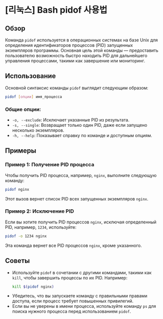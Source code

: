 # [리눅스] Bash pidof 사용법

## Обзор
Команда `pidof` используется в операционных системах на базе Unix для определения идентификаторов процессов (PID) запущенных экземпляров программы. Основная цель этой команды — предоставить пользователю возможность быстро находить PID для дальнейшего управления процессами, такими как завершение или мониторинг.

## Использование
Основной синтаксис команды `pidof` выглядит следующим образом:

```bash
pidof [опции] имя_процесса
```

### Общие опции:
- `-o, --exclude`: Исключает указанные PID из результата.
- `-s, --single`: Возвращает только один PID, даже если запущено несколько экземпляров.
- `-h, --help`: Показывает справку по команде и доступным опциям.

## Примеры
### Пример 1: Получение PID процесса
Чтобы получить PID процесса, например, `nginx`, выполните следующую команду:

```bash
pidof nginx
```
Этот вызов вернет список PID всех запущенных экземпляров `nginx`.

### Пример 2: Исключение PID
Если вы хотите получить PID процессов `nginx`, исключая определенный PID, например, `1234`, используйте:

```bash
pidof -o 1234 nginx
```
Эта команда вернет все PID процессов `nginx`, кроме указанного.

## Советы
- Используйте `pidof` в сочетании с другими командами, такими как `kill`, чтобы завершить процессы по их PID. Например:
  ```bash
  kill $(pidof nginx)
  ```
- Убедитесь, что вы запускаете команду с правильными правами доступа, если процесс требует повышенных привилегий.
- Если вы не уверены в имени процесса, используйте команду `ps` для поиска нужного процесса перед использованием `pidof`.